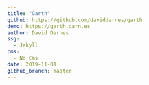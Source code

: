 ```yaml
---
title: "Garth"
github: https://github.com/daviddarnes/garth
demo: https://garth.darn.es
author: David Darnes
ssg:
  - Jekyll
cms:
  - No Cms
date: 2019-11-01
github_branch: master
---
```

